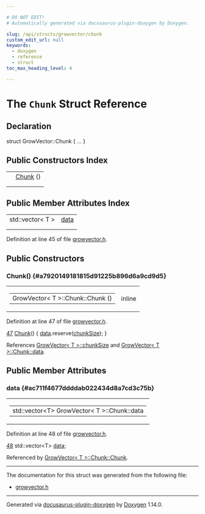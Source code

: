 ```yaml
---

# DO NOT EDIT!
# Automatically generated via docusaurus-plugin-doxygen by Doxygen.

slug: /api/structs/growvector/chunk
custom_edit_url: null
keywords:
  - doxygen
  - reference
  - struct
toc_max_heading_level: 4

---
```


<div class="doxyPage">

# The `Chunk` Struct Reference



## Declaration

<div class="doxyDeclaration">
struct GrowVector::Chunk { ... }
</div>

## Public Constructors Index

<table class="doxyMembersIndex">

<tr class="doxyMemberIndexItem">
<td class="doxyMemberIndexItemType" align="left" valign="top"></td>
<td class="doxyMemberIndexItemName" align="left" valign="top"><a href="#a7920149181815d91225b896d6a9cd9d5">Chunk</a> ()</td>
</tr>
<tr class="doxyMemberIndexDescription">
<td class="doxyMemberIndexDescriptionLeft"></td>
<td class="doxyMemberIndexDescriptionRight">
</td>
</tr>
<tr class="doxyMemberIndexSeparator">
<td class="doxyMemberIndexSeparator" colspan="2"></td>
</tr>

</table>

## Public Member Attributes Index

<table class="doxyMembersIndex">

<tr class="doxyMemberIndexItem">
<td class="doxyMemberIndexItemType" align="left" valign="top">std::vector&lt; T &gt;</td>
<td class="doxyMemberIndexItemName" align="left" valign="top"><a href="#ac711f4677ddddab022434d8a7cd3c75b">data</a></td>
</tr>
<tr class="doxyMemberIndexDescription">
<td class="doxyMemberIndexDescriptionLeft"></td>
<td class="doxyMemberIndexDescriptionRight">
</td>
</tr>
<tr class="doxyMemberIndexSeparator">
<td class="doxyMemberIndexSeparator" colspan="2"></td>
</tr>

</table>


Definition at line 45 of file <a href="/web-doxygen/docs/api/files/src/growvector-h">growvector.h</a>.

<div class="doxySectionDef">

## Public Constructors

### Chunk() {#a7920149181815d91225b896d6a9cd9d5}

<div class="doxyMemberItem">
<div class="doxyMemberProto">
<table class="doxyMemberLabels">
<tr class="doxyMemberLabels">
<td class="doxyMemberLabelsLeft">
<table class="doxyMemberName">
<tr>
<td class="doxyMemberName">GrowVector&lt; T &gt;::Chunk::Chunk ()</td>
</tr>
</table>
</td>
<td class="doxyMemberLabelsRight">
<span class="doxyMemberLabels">
<span class="doxyMemberLabel inline">inline</span>
</span>
</td>
</tr>
</table>
</div>
<div class="doxyMemberDoc">



Definition at line 47 of file <a href="/web-doxygen/docs/api/files/src/growvector-h">growvector.h</a>.

<div class="doxyProgramListing">

<div class="doxyCodeLine"><span class="doxyLineNumber"><a href="#a7920149181815d91225b896d6a9cd9d5">47</a></span><span class="doxyLineContent"><span class="doxyHighlight">      <a href="#a7920149181815d91225b896d6a9cd9d5">Chunk</a>() { <a href="#ac711f4677ddddab022434d8a7cd3c75b">data</a>.reserve(<a href="/web-doxygen/docs/api/classes/growvector/#a47759ca4db6dd81e364fea79107c9749">chunkSize</a>); }</span></span></div>

</div>


References <a href="/web-doxygen/docs/api/classes/growvector/#a47759ca4db6dd81e364fea79107c9749">GrowVector&lt; T &gt;::chunkSize</a> and <a href="#ac711f4677ddddab022434d8a7cd3c75b">GrowVector&lt; T &gt;::Chunk::data</a>.
</div>
</div>

</div>

<div class="doxySectionDef">

## Public Member Attributes

### data {#ac711f4677ddddab022434d8a7cd3c75b}

<div class="doxyMemberItem">
<div class="doxyMemberProto">
<table class="doxyMemberLabels">
<tr class="doxyMemberLabels">
<td class="doxyMemberLabelsLeft">
<table class="doxyMemberName">
<tr>
<td class="doxyMemberName">std::vector&lt;T&gt; GrowVector&lt; T &gt;::Chunk::data</td>
</tr>
</table>
</td>
</tr>
</table>
</div>
<div class="doxyMemberDoc">



Definition at line 48 of file <a href="/web-doxygen/docs/api/files/src/growvector-h">growvector.h</a>.

<div class="doxyProgramListing">

<div class="doxyCodeLine"><span class="doxyLineNumber"><a href="#ac711f4677ddddab022434d8a7cd3c75b">48</a></span><span class="doxyLineContent"><span class="doxyHighlight">      std::vector&lt;T&gt; <a href="#ac711f4677ddddab022434d8a7cd3c75b">data</a>;</span></span></div>

</div>


Referenced by <a href="#a7920149181815d91225b896d6a9cd9d5">GrowVector&lt; T &gt;::Chunk::Chunk</a>.
</div>
</div>

</div>

<hr/>

The documentation for this struct was generated from the following file:

<ul>
<li><a href="/web-doxygen/docs/api/files/src/growvector-h">growvector.h</a></li>
</ul>

<hr/>

<p class="doxyGeneratedBy">Generated via <a href="https://github.com/xpack/docusaurus-plugin-doxygen">docusaurus-plugin-doxygen</a> by <a href="https://www.doxygen.nl">Doxygen</a> 1.14.0.</p>

</div>
